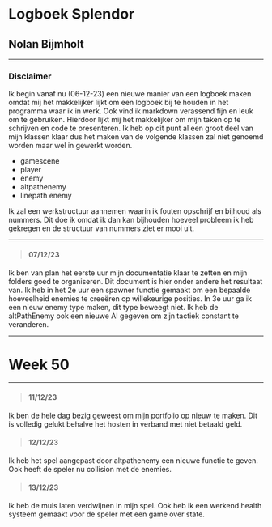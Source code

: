 # Logboek Splendor

## Nolan Bijmholt

---

### Disclaimer

Ik begin vanaf nu (06-12-23) een nieuwe manier van een logboek maken omdat mij het makkelijker lijkt om een logboek bij te houden in het programma waar ik in werk. Ook vind ik markdown verassend fijn en leuk om te gebruiken. Hierdoor lijkt mij het makkelijker om mijn taken op te schrijven en code te presenteren.
Ik heb op dit punt al een groot deel van mijn klassen klaar dus het maken van de volgende klassen zal niet genoemd worden maar wel in gewerkt worden.

- gamescene
- player
- enemy
- altpathenemy
- linepath enemy

Ik zal een werkstructuur aannemen waarin ik fouten opschrijf en bijhoud als nummers. Dit doe ik omdat ik dan kan bijhouden hoeveel probleem ik heb gekregen en de structuur van nummers ziet er mooi uit.

---

> #### 07/12/23

Ik ben van plan het eerste uur mijn documentatie klaar te zetten en mijn folders goed te organiseren. Dit document is hier onder andere het resultaat van.
Ik heb in het 2e uur een spawner functie gemaakt om een bepaalde hoeveelheid enemies te creeëren op willekeurige posities.
In 3e uur ga ik een nieuw enemy type maken, dit type beweegt niet. Ik heb de altPathEnemy ook een nieuwe AI gegeven om zijn tactiek constant te veranderen.

---

# Week 50

---

> #### 11/12/23

Ik ben de hele dag bezig geweest om mijn portfolio op nieuw te maken. Dit is volledig gelukt behalve het hosten in verband met niet betaald geld.

> #### 12/12/23

Ik heb het spel aangepast door altpathenemy een nieuwe functie te geven. Ook heeft de speler nu collision met de enemies.

> #### 13/12/23

Ik heb de muis laten verdwijnen in mijn spel. Ook heb ik een werkend health systeem gemaakt voor de speler met een game over state.
